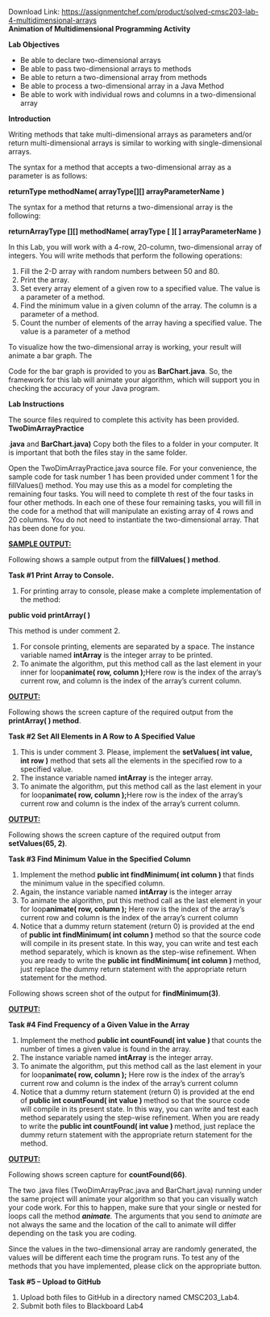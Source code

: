 Download Link: https://assignmentchef.com/product/solved-cmsc203-lab-4-multidimensional-arrays
<br>
<strong>Animation of Multidimensional Programming Activity</strong>

<strong>Lab Objectives</strong>

<ul>

 <li>Be able to declare two-dimensional arrays</li>

 <li>Be able to pass two-dimensional arrays to methods</li>

 <li>Be able to return a two-dimensional array from methods</li>

 <li>Be able to process a two-dimensional array in a Java Method</li>

 <li>Be able to work with individual rows and columns in a two-dimensional array</li>

</ul>




<strong>Introduction</strong>

Writing methods that take multi-dimensional arrays as parameters and/or return multi-dimensional arrays is similar to working with single-dimensional arrays.

The syntax for a method that accepts a two-dimensional array as a parameter is as follows:

<strong>returnType methodName( arrayType[][] arrayParameterName )</strong>

The syntax for a method that returns a two-dimensional array is the following:

<strong>returnArrayType [][] methodName( arrayType [ ][ ] arrayParameterName )</strong>

In this Lab, you will work with a 4-row, 20-column, two-dimensional array of integers. You will write methods that perform the following operations:

<ol>

 <li>Fill the 2-D array with random numbers between 50 and 80.</li>

 <li>Print the array.</li>

 <li>Set every array element of a given row to a specified value. The value is a parameter of a method.</li>

 <li>Find the minimum value in a given column of the array. The column is a parameter of a method.</li>

 <li>Count the number of elements of the array having a specified value. The value is a parameter of a method</li>

</ol>

To visualize how the two-dimensional array is working, your result will animate a bar graph. The

Code for the bar graph is provided to you as <strong>BarChart.java</strong>. So, the framework for this lab will animate your algorithm, which will support you in checking the accuracy of your Java program.




<strong>Lab Instructions</strong>

The source files required to complete this activity has been provided. <strong>TwoDimArrayPractice</strong>

.<strong>java</strong> and <strong>BarChart.java)</strong> Copy both the files to a folder in your computer. It is important that both the files stay in the same folder.




Open the TwoDimArrayPractice.java source file. For your convenience, the sample code for task number 1 has been provided under comment 1 for the fillValues() method. You may use this as a model for completing the remaining four tasks. You will need to complete th rest of the four tasks in four other methods. In each one of these four remaining tasks, you will fill in the code for a method that will manipulate an existing array of 4 rows and 20 columns. You do not need to instantiate the two-dimensional array. That has been done for you.

<strong><u>SAMPLE OUTPUT:</u></strong>

Following shows a sample output from the <strong>fillValues( ) method</strong>.

<strong>Task #1 Print Array to Console.</strong>

<ol>

 <li>For printing array to console, please make a complete implementation of the method:</li>

</ol>

<strong>public void printArray( )</strong>

This method is under comment 2.

<ol>

 <li>For console printing, elements are separated by a space. The instance variable named <strong>intArray</strong> is the integer array to be printed.</li>

 <li>To animate the algorithm, put this method call as the last element in your inner for loop<strong>animate( row, column );</strong>Here row is the index of the array’s current row, and column is the index of the array’s current column.</li>

</ol>




<strong><u>OUTPUT:</u></strong>

Following shows the screen capture of the required output from the <strong>printArray( ) method</strong>.




<strong>Task #2 Set All Elements in A Row to A Specified Value</strong>

<ol>

 <li>This is under comment 3. Please, implement the <strong>setValues( int value, int row )</strong> method that sets all the elements in the specified row to a specified value.</li>

 <li>The instance variable named <strong>intArray</strong> is the integer array.</li>

 <li>To animate the algorithm, put this method call as the last element in your for loop<strong>animate( row, column );</strong>Here row is the index of the array’s current row and column is the index of the array’s current column.</li>

</ol>

<strong><u>OUTPUT:</u></strong>

Following shows the screen capture of the required output from <strong>setValues(65, 2)</strong>.

<strong>Task #3 Find Minimum Value in the Specified Column</strong>

<ol>

 <li>Implement the method <strong>public int findMinimum( int column ) </strong>that finds the minimum value in the specified column.</li>

 <li>Again, the instance variable named <strong>intArray</strong> is the integer array</li>

 <li>To animate the algorithm, put this method call as the last element in your for loop<strong>animate( row, column );</strong> Here row is the index of the array’s current row and column is the index of the array’s current column</li>

 <li>Notice that a dummy return statement (return 0) is provided at the end of <strong>public int findMinimum( int column ) </strong>method so that the source code will compile in its present state. In this way, you can write and test each method separately, which is known as the step-wise refinement. When you are ready to write the <strong>public int findMinimum( int column ) </strong>method, just replace the dummy return statement with the appropriate return statement for the method.</li>

</ol>

Following shows screen shot of the output for <strong>findMinimum(3)</strong>.




<strong><u>OUTPUT:</u></strong>

<u> </u>

<strong>Task #4 Find Frequency of a Given Value in the Array</strong>

<ol>

 <li>Implement the method <strong>public int countFound( int value ) </strong>that counts the number of times a given value is found in the array.</li>

 <li>The instance variable named <strong>intArray</strong> is the integer array.</li>

 <li>To animate the algorithm, put this method call as the last element in your for loop<strong>animate( row, column );</strong> Here row is the index of the array’s current row and column is the index of the array’s current column</li>

 <li>Notice that a dummy return statement (return 0) is provided at the end of <strong>public int countFound( int value ) </strong>method so that the source code will compile in its present state. In this way, you can write and test each method separately using the step-wise refinement. When you are ready to write the <strong>public int countFound( int value ) </strong>method, just replace the dummy return statement with the appropriate return statement for the method.</li>

</ol>

<strong><u>OUTPUT:</u></strong>

Following shows screen capture for <strong>countFound(66)</strong>.







The two .java files (TwoDimArrayPrac.java and BarChart.java) running under the same project will animate your algorithm so that you can visually watch your code work. For this to happen, make sure that your single or nested for loops call the method <strong><em>animate</em></strong><em>. </em>The arguments that you send to <em>animate</em> are not always the same and the location of the call to animate will differ depending on the task you are coding.




Since the values in the two-dimensional array are randomly generated, the values will be different each time the program runs. To test any of the methods that you have implemented, please click on the appropriate button.




<strong>Task #5 – Upload to GitHub</strong>

<ol>

 <li>Upload both files to GitHub in a directory named CMSC203_Lab4.</li>

 <li>Submit both files to Blackboard Lab4</li>

</ol>